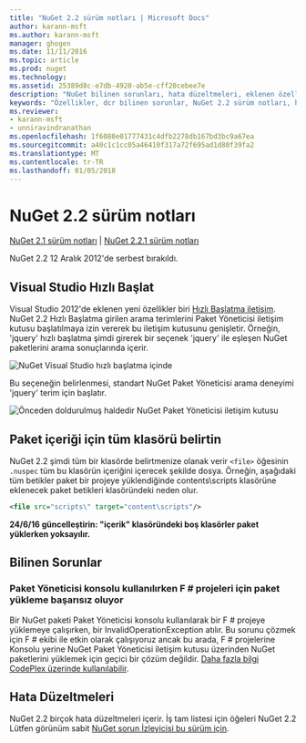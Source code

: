 ```yaml
---
title: "NuGet 2.2 sürüm notları | Microsoft Docs"
author: karann-msft
ms.author: karann-msft
manager: ghogen
ms.date: 11/11/2016
ms.topic: article
ms.prod: nuget
ms.technology: 
ms.assetid: 25389d8c-e7db-4920-ab5e-cff20cebee7e
description: "NuGet bilinen sorunları, hata düzeltmeleri, eklenen özellikleri ve dcr dahil olmak üzere 2.2 için sürüm notları."
keywords: "Özellikler, dcr bilinen sorunlar, NuGet 2.2 sürüm notları, hata düzeltmeleri eklendi"
ms.reviewer:
- karann-msft
- unniravindranathan
ms.openlocfilehash: 1f6080e01777431c4dfb2278db167bd3bc9a67ea
ms.sourcegitcommit: a40c1c1cc05a46410f317a72f695ad1d80f39fa2
ms.translationtype: MT
ms.contentlocale: tr-TR
ms.lasthandoff: 01/05/2018
---
```

# <a name="nuget-22-release-notes"></a>NuGet 2.2 sürüm notları

[NuGet 2.1 sürüm notları](../release-notes/nuget-2.1.md) | [NuGet 2.2.1 sürüm notları](../release-notes/nuget-2.2.1.md)

NuGet 2.2 12 Aralık 2012'de serbest bırakıldı.

## <a name="visual-studio-quick-launch"></a>Visual Studio Hızlı Başlat
Visual Studio 2012'de eklenen yeni özellikler biri [Hızlı Başlatma iletişim](/visualstudio/ide/reference/quick-launch-environment-options-dialog-box). NuGet 2.2 Hızlı Başlatma girilen arama terimlerini Paket Yöneticisi iletişim kutusu başlatılmaya izin vererek bu iletişim kutusunu genişletir. Örneğin, 'jquery' hızlı başlatma şimdi girerek bir seçenek 'jquery' ile eşleşen NuGet paketlerini arama sonuçlarında içerir.

![NuGet Visual Studio hızlı başlatma içinde](./media/quick-launch.png)

Bu seçeneğin belirlenmesi, standart NuGet Paket Yöneticisi arama deneyimi 'jquery' terim için başlatır.

![Önceden doldurulmuş haldedir NuGet Paket Yöneticisi iletişim kutusu](./media/pkg-mgr-search-from-quick-launch.png)

## <a name="specify-entire-folder-for-package-contents"></a>Paket içeriği için tüm klasörü belirtin
NuGet 2.2 şimdi tüm bir klasörde belirtmenize olanak verir `<file>` öğesinin `.nuspec` tüm bu klasörün içeriğini içerecek şekilde dosya. Örneğin, aşağıdaki tüm betikler paket bir projeye yüklendiğinde contents\scripts klasörüne eklenecek paket betikleri klasöründeki neden olur.

```xml
<file src="scripts\" target="content\scripts"/>
```

**24/6/16 güncelleştirin: "içerik" klasöründeki boş klasörler paket yüklerken yoksayılır.**

## <a name="known-issues"></a>Bilinen Sorunlar

### <a name="package-installation-fails-for-f-projects-when-using-the-package-manager-console"></a>Paket Yöneticisi konsolu kullanılırken F # projeleri için paket yükleme başarısız oluyor
Bir NuGet paketi Paket Yöneticisi konsolu kullanılarak bir F # projeye yüklemeye çalışırken, bir InvalidOperationException atılır. Bu sorunu çözmek için F # ekibi ile etkin olarak çalışıyoruz ancak bu arada, F # projelerine Konsolu yerine NuGet Paket Yöneticisi iletişim kutusu üzerinden NuGet paketlerini yüklemek için geçici bir çözüm değildir. [Daha fazla bilgi CodePlex üzerinde kullanılabilir](http://nuget.codeplex.com/workitem/2873).


## <a name="bug-fixes"></a>Hata Düzeltmeleri
NuGet 2.2 birçok hata düzeltmeleri içerir. İş tam listesi için öğeleri NuGet 2.2 Lütfen görünüm sabit [NuGet sorun İzleyicisi bu sürüm için](http://nuget.codeplex.com/workitem/list/advanced?keyword=&status=Closed&type=All&priority=All&release=NuGet%202.2&assignedTo=All&component=All&sortField=LastUpdatedDate&sortDirection=Descending&page=0).
